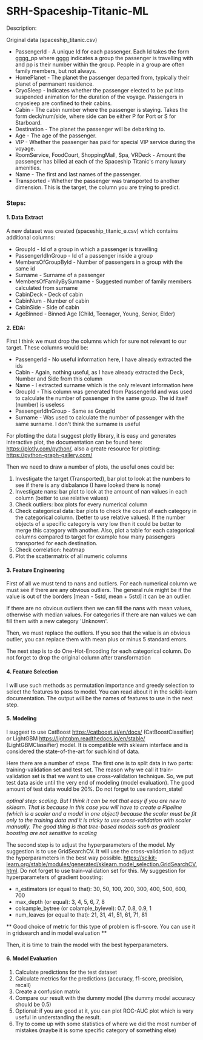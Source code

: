 # SRH-Spaceship-Titanic-ML

Description:

Original data (spaceship_titanic.csv)

- PassengerId - A unique Id for each passenger. Each Id takes the form gggg_pp where gggg indicates a group the passenger is travelling with and pp is their number within the group. People in a group are often family members, but not always.
- HomePlanet - The planet the passenger departed from, typically their planet of permanent residence.
- CryoSleep - Indicates whether the passenger elected to be put into suspended animation for the duration of the voyage. Passengers in cryosleep are confined to their cabins.
- Cabin - The cabin number where the passenger is staying. Takes the form deck/num/side, where side can be either P for Port or S for Starboard.
- Destination - The planet the passenger will be debarking to.
- Age - The age of the passenger.
- VIP - Whether the passenger has paid for special VIP service during the voyage.
- RoomService, FoodCourt, ShoppingMall, Spa, VRDeck - Amount the passenger has billed at each of the Spaceship Titanic's many luxury amenities.
- Name - The first and last names of the passenger.
- Transported - Whether the passenger was transported to another dimension. This is the target, the column you are trying to predict.



### Steps:
#### 1. Data Extract

A new dataset was created (spaceship_titanic_e.csv) which contains additional columns:
- GroupId - Id of a group in which a passenger is travelling
- PassengerIdInGroup - Id of a passenger inside a group
- MembersOfGroupById - Number of passengers in a group with the same id
- Surname - Surname of a passenger
- MembersOfFamilyBySurname - Suggested number of family members calculated from surname
- CabinDeck - Deck of cabin
- CabinNum - Number of cabin
- CabinSide - Side of cabin
- AgeBinned - Binned Age (Child, Teenager, Young, Senior, Elder)

#### 2. EDA:
First I think we must drop the columns which for sure not relevant to our target. These columns would be:
- PassengerId - No useful information here, I have already extracted the ids 
- Cabin - Again, nothing useful, as I have already extracted the Deck, Number and Side from this column
- Name - I extracted surname which is the only relevant information here
- GroupId - This column was generated from PassengerId and was used to calculate the number of passenger in the same group. The id itself (number) is useless
- PassengerIdInGroup - Same as GroupId
- Surname - Was used to calculate the number of passenger with the same surname. I don't think the surname is useful

For plotting the data I suggest plotly library, it is easy and generates interactive plot, the documentation can be found here:
https://plotly.com/python/, also a greate resource for plotting: https://python-graph-gallery.com/

Then we need to draw a number of plots, the useful ones could be:
1. Investigate the target (Transported), bar plot to look at the numbers to see if there is any disbalance (I have looked there is none)
2. Investigate nans: bar plot to look at the amount of nan values in each column (better to use relative values)
3. Check outliers: box plots for every numerical column
4. Check categorical data: bar plots to check the count of each category in the categorical column. (better to use relative values). 
If the number objects  of a specific category is very low then it could be better to merge this category with another. Also, plot
a table for each categorical columns compared to target for example how many passengers transported for each destination.
5. Check correlation: heatmap
6. Plot the scattermatrix of all numeric columns

#### 3. Feature Engineering

First of all we must tend to nans and outliers. For each numerical column we must see if there are any obvious outliers.
The general rule might be if the value is out of the borders [mean - 5std, mean + 5std] it can be an outlier. 

If there are
no obvious outliers then we can fill the nans with mean values, otherwise with median values. For categories if there are nan 
values we can fill them with a new category 'Unknown'.

Then, we must replace the outliers. If you see that the value is an obvious outlier, you can replace them with mean plus or minus 5 standard errors.

The next step is to do One-Hot-Encoding for each categorical column. Do not forget to drop the original column after transformation


#### 4. Feature Selection

I will use such methods as permutation importance and greedy selection to select the features to pass to model. You
can read about it in the scikit-learn documentation.
The output will be the names of features to use in the next step.

#### 5. Modeling

I suggest to use CatBoost https://catboost.ai/en/docs/ (CatBoostClassifier) or LightGBM https://lightgbm.readthedocs.io/en/stable/ 
(LightGBMClassifier) model. It is compatible with sklearn interface and is considered the state-of-the-art
for such kind of data.

Here there are a number of steps. The first one is to split data in two parts: training-validation set and test set.
The reason why we call it train-validation set is that we want to use cross-validation technique. So, we put test data
aside until the very end of modeling (model evaluation). The good amount of test data would be 20%. Do not forget to use random_state!

*optinal step: scaling. But I think it can be not that easy if you are new to sklearn. That is because in this case you will
have to create a Pipeline (which is a scaler and a model in one object) because the scaler must be fit only to the training data
and it is tricky to use cross-validation with scaler manually. The good thing is that tree-based models such as gradient boosting
are not sensitive to scaling*

The second step is to adjust the hyperparameters of the model. My suggestion is to use GridSearchCV. It will use the cross-validation
to adjust the hyperparameters in the best way possible. 
https://scikit-learn.org/stable/modules/generated/sklearn.model_selection.GridSearchCV.html. Do not forget to use train-validation set for this.
My suggestion for hyperparameters of gradient boosting:
- n_estimators (or equal to that): 30, 50, 100, 200, 300, 400, 500, 600, 700
- max_depth (or equal): 3, 4, 5, 6, 7, 8
- colsample_bytree (or colample_bylevel): 0.7, 0.8, 0.9, 1
- num_leaves (or equal to that): 21, 31, 41, 51, 61, 71, 81

** Good choice of metric for this type of problem is f1-score. You can use it in gridsearch and in model evaluation **

Then, it is time to train the model with the best hyperparameters.

#### 6. Model Evaluation

1. Calculate predictions for the test dataset
2. Calculate metrics for the predictions (accuracy, f1-score, precision, recall)
3. Create a confusion matrix
4. Compare our result with the dummy model (the dummy model accuracy should be 0.5)
5. Optional: if you are good at it, you can plot ROC-AUC plot which is very useful in understanding the result.
6. Try to come up with some statistics of where we did the most number of mistakes (maybe it is some specific category of something else)
